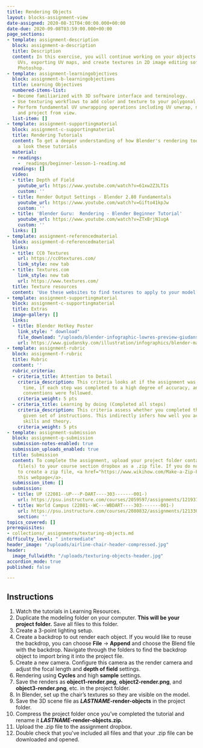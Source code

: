 ```yaml
---
title: Rendering Objects
layout: blocks-assignment-view
date-assigned: 2020-08-31T04:00:00.000+00:00
date-due: 2020-09-08T03:59:00.000+00:00
page_sections:
- template: assignment-description
  block: assignment-a-description
  title: Description
  content: In this exercise, you will continue working on your objects. Practice unwrapping
    UVs, exporting UV maps, and create textures in 2D image editing software like
    Photoshop.
- template: assignment-learningobjectives
  block: assignment-b-learningobjectives
  title: Learning Objectives
  numbered-items-list:
  - Become familiarized with 3D software interface and terminology.
  - Use texturing workflows to add color and texture to your polygonal models.
  - Perform fundamental UV unwrapping operations including UV unwrap, mark seams,
    and project from view.
  list-item: []
- template: assignment-supportingmaterial
  block: assignment-c-supportingmaterial
  title: Rendering Tutorials
  content: To get a deeper understanding of how Blender's rendering tools work, have
    a look these tutorials
  material:
  - readings:
    - _readings/beginner-lesson-1-reading.md
  readings: []
  video:
  - title: Depth of Field
    youtube_url: https://www.youtube.com/watch?v=61xw2Z3LTIs
    custom: ''
  - title: Render Output Settings - Blender 2.80 Fundamentals
    youtube_url: https://www.youtube.com/watch?v=Gifto41kpJw
    custom: ''
  - title: 'Blender Guru:  Rendering - Blender Beginner Tutorial'
    youtube_url: https://www.youtube.com/watch?v=ZTxBrjN1ugA
    custom: ''
  links: []
- template: assignment-referencedmaterial
  block: assignment-d-referencedmaterial
  links:
  - title: CC0 Textures
    url: https://cc0textures.com/
    link_style: new tab
  - title: Textures.com
    link_style: new tab
    url: https://www.textures.com/
  title: Texture resources
  content: 'Use these websites to find textures to apply to your model. '
- template: assignment-supportingmaterial
  block: assignment-c-supportingmaterial
  title: Extras
  image-gallery: []
  links:
  - title: Blender Hotkey Poster
    link_style: " download"
    file_download: "/uploads/blender-infographic-lowres-preview-giudansky.jpg"
    url: https://www.giudansky.com/illustration/infographics/blender-map
- template: assignment-rubric
  block: assignment-f-rubric
  title: Rubric
  content: ''
  rubric_criteria:
  - criteria_title: Attention to Detail
    criteria_description: This criteria looks at if the assignment was submitted on
      time, if each step was completed to a high degree of accuracy, and if file naming
      conventions were followed.
    criteria_weight: 5 pts
  - criteria_title: Learning by doing (Completed all steps)
    criteria_description: This criteria assess whether you completed the assignment's
      given set of instructions. This indirectly infers how well you acquired foundational
      skills and theory.
    criteria_weight: 5 pts
- template: assignment-submission
  block: assignment-g-submission
  submission-notes-enabled: true
  submission_uploads_enabled: true
  title: Submission
  content: To complete the assignment, upload your project folder containing your
    file(s) to your course section dropbox as a .zip file. If you do not know how
    to create a zip file, <a href="https://www.wikihow.com/Make-a-Zip-File" title="">see
    this webpage</a>.
  submission_item: []
  submission:
  - title: UP (22081--UP---P-DART----303-------001-)
    url: https://psu.instructure.com/courses/2059597/assignments/12193172
  - title: World Campus (22081--WC---WBDART----303-------001-)
    url: https://psu.instructure.com/courses/2080832/assignments/12133050
    section: ''
topics_covered: []
prerequisites:
- collections/_assignments/texturing-objects.md
difficulty_level: " intermediate"
header_image: "/uploads/airline-chair-header-compressed.jpg"
header:
  image_fullwidth: "/uploads/texturing-objects-header.jpg"
accordion_mode: true
published: false

---
```

## Instructions

 1. Watch the tutorials in Learning Resources.
 2. Duplicate the modeling folder on your computer. **This will be your project folder.** Save all files to this folder.
 3. Create a 3-point lighting setup.
 4. Create a backdrop to out render each object. If you would like to reuse the backdrop, you can choose **File** → **Append**  and choose the  Blend file with the backdrop. Navigate through the folders to find the backdrop object to import bring it into the project file.
 5. Create a new camera. Configure this camera as the render camera and adjust the focal length and **depth of field** settings.
 6. Rendering using **Cycles** and high **sample** settings.
 7. Save the renders as **object1-render.png**, **object2-render.png**, and **object3-render.png**, etc. in the project folder.
 8. In Blender, set up the chair’s textures so they are visible on the model.
 9. Save the 3D scene file as **_LASTNAME_-render-objects** in the project folder.
10. Compress the project folder once you’ve completed the tutorial and rename it **_LASTNAME_-render-objects.zip.**
11. Upload the .zip file to the assignment dropbox.
12. Double check that you've included all files and that your .zip file can be downloaded and opened.
